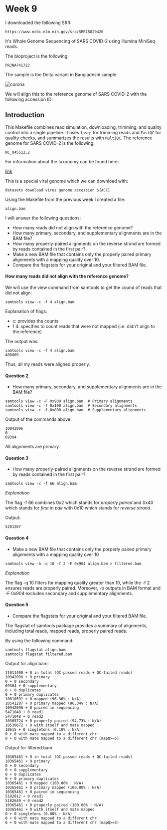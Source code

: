 # Week 9

I downloaded the following SRR:

```
https://www.ncbi.nlm.nih.gov/sra/SRR15829420
```

It's Whole Genome Sequencing of SARS COVID-2 using Illumina MiniSeq reads.

The bioproject is the following:
```
PRJNA741723
```

The sample is the Delta variant in Bangladeshi sample.

![corona](https://media.giphy.com/media/MCAFTO4btHOaiNRO1k/giphy.gif?cid=790b7611995r701whaqprrihc3d36dnvcti6v3e33jdsuujm&ep=v1_gifs_search&rid=giphy.gif&ct=g)

We will align this to the reference genome of SARS COVID-2 with the following accession ID:

## Introduction

This Makefile combines read simulation, downloading, trimming, and quality control into a single pipeline. It uses `fastp` for trimming reads and `FastQC` for quality checks, and summarizes the results with `MultiQC`.
The reference genome for SARS COVID-2 is the following:

```
NC_045512.2
```

For information about the taxonomy can be found here:

[link](https://www.ncbi.nlm.nih.gov/Taxonomy/Browser/wwwtax.cgi?id=2697049)

This is a special viral genome which we can download with:

```
datasets download virus genome accession ${ACC}
```

Using the Makefile from the previous week I created a file:

```
align.bam
```

I will answer the following questions:

- How many reads did not align with the reference genome? 
- How many primary, secondary, and supplementary alignments are in the BAM file?
- How many properly-paired alignments on the reverse strand are formed by reads
contained in the first pair?
- Make a new BAM file that contains only the properly paired primary alignments with 
a mapping quality over 10.
- Compare the flagstats for your original and your filtered BAM file.


#### How many reads did not align with the reference genome?

We will use the view command from samtools to get the cound of reads that did not align:

```
samtools view -c -f 4 align.bam
```

Explanation of flags:

- c: provides the counts
- f 4: specifies to count reads that were not mapped (i.e. didn't align to the reference)

The output was:

```
samtools view -c -f 4 align.bam
400809
```

Thus, all my reads were aligned properly.

#### Question 2

- How many primary, secondary, and supplementary alignments are in the BAM file?

```
samtools view -c -F 0x900 align.bam  # Primary alignments
samtools view -c -f 0x100 align.bam  # Secondary alignments
samtools view -c -f 0x800 align.bam  # Supplementary alignments
```

Output of the commands above:
```
10942096
0
69304
```

All alignments are primary.

#### Question 3

- How many properly-paired alignments on the reverse strand are formed by reads contained in the first pair?

```
samtools view -c -f 66 align.bam
```

*Explanation*

The flag -f 66 combines 0x2 which stands for *properly paired* 
and 0x40 which stands for *first in pair* with 
0x10 which stands for *reverse strand*.

Output:
```
5201207
```

#### Question 4

- Make a new BAM file that contains only the porperly paired primary alignments with a mapping quality over 10

```
samtools view -b -q 10 -f 2 -F 0x904 align.bam > filtered.bam
```

*Explanation*

The flag -q 10 filters for mapping quality greater than 10, while the 
-f 2 ensures reads are properly paired. Moreover, -b outputs in BAM format and
-F 0x904 excludes secondary and supplementary alignments.

#### Question 5

- Compare the flagstats for your original and your filtered BAM file.

The flagstat of samtools package provides a summary of alignments, 
including total reads, mapped reads, properly paired reads.

By using the following command:

```
samtools flagstat align.bam
samtools flagstat filtered.bam
```

Output for align.bam:

```
11011400 + 0 in total (QC-passed reads + QC-failed reads)
10942096 + 0 primary
0 + 0 secondary
69304 + 0 supplementary
0 + 0 duplicates
0 + 0 primary duplicates
10610591 + 0 mapped (96.36% : N/A)
10541287 + 0 primary mapped (96.34% : N/A)
10942096 + 0 paired in sequencing
5471048 + 0 read1
5471048 + 0 read2
10365724 + 0 properly paired (94.73% : N/A)
10530672 + 0 with itself and mate mapped
10615 + 0 singletons (0.10% : N/A)
0 + 0 with mate mapped to a different chr
0 + 0 with mate mapped to a different chr (mapQ>=5)
```

Output for filtered.bam

```
10365461 + 0 in total (QC-passed reads + QC-failed reads)
10365461 + 0 primary
0 + 0 secondary
0 + 0 supplementary
0 + 0 duplicates
0 + 0 primary duplicates
10365461 + 0 mapped (100.00% : N/A)
10365461 + 0 primary mapped (100.00% : N/A)
10365461 + 0 paired in sequencing
5182812 + 0 read1
5182649 + 0 read2
10365461 + 0 properly paired (100.00% : N/A)
10365461 + 0 with itself and mate mapped
0 + 0 singletons (0.00% : N/A)
0 + 0 with mate mapped to a different chr
0 + 0 with mate mapped to a different chr (mapQ>=5)
```
